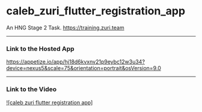 # caleb_zuri_flutter_registration_app

An HNG Stage 2 Task. https://training.zuri.team

---

### Link to the Hosted App

https://appetize.io/app/hj18d6kvxnv21p9eybc12w3u34?device=nexus5&scale=75&orientation=portrait&osVersion=9.0

---

### Link to the Video 

[![caleb zuri flutter registration app]](https://media.giphy.com/media/sVXqxEBMOHlgrQHCii/giphy.gif?cid=790b7611e943e1ef99ebfd0684394e016fde65ea956cfa31&rid=giphy.gif&ct=g)
